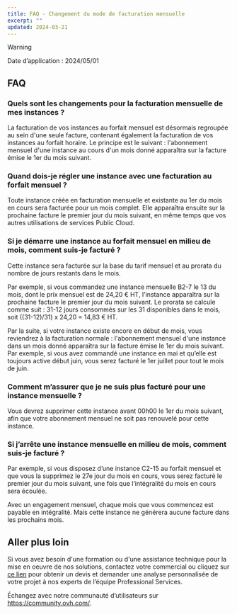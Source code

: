 ```yaml
---
title: FAQ - Changement du mode de facturation mensuelle
excerpt: ""
updated: 2024-03-21
---
```


> [!warning]
>
> Date d’application : 2024/05/01

## FAQ

### Quels sont les changements pour la facturation mensuelle de mes instances ?

La facturation de vos instances au forfait mensuel est désormais regroupée au sein d'une seule facture, contenant également la facturation de vos instances au forfait horaire. Le principe est le suivant : l'abonnement mensuel d'une instance au cours d'un mois donné apparaîtra sur la facture émise le 1er du mois suivant.

### Quand dois-je régler une instance avec une facturation au forfait mensuel ?

Toute instance créée en facturation mensuelle et existante au 1er du mois en cours sera facturée pour un mois complet. Elle apparaîtra ensuite sur la prochaine facture le premier jour du mois suivant, en même temps que vos autres utilisations de services Public Cloud.

### Si je démarre une instance au forfait mensuel en milieu de mois, comment suis-je facturé ?

Cette instance sera facturée sur la base du tarif mensuel et au prorata du nombre de jours restants dans le mois.

Par exemple, si vous commandez une instance mensuelle B2-7 le 13 du mois, dont le prix mensuel est de 24,20 € HT, l'instance apparaîtra sur la prochaine facture le premier jour du mois suivant. Le prorata se calcule comme suit : 31-12 jours consommés sur les 31 disponibles dans le mois, soit ((31-12)/31) x 24,20 = 14,83 € HT.

Par la suite, si votre instance existe encore en début de mois, vous reviendrez à la facturation normale : l'abonnement mensuel d'une instance dans un mois donné apparaîtra sur la facture émise le 1er du mois suivant. Par exemple, si vous avez commandé une instance en mai et qu’elle est toujours active début juin, vous serez facturé le 1er juillet pour tout le mois de juin.

### Comment m’assurer que je ne suis plus facturé pour une instance mensuelle ?

Vous devrez supprimer cette instance avant 00h00 le 1er du mois suivant, afin que votre abonnement mensuel ne soit pas renouvelé pour cette instance.

### Si j’arrête une instance mensuelle en milieu de mois, comment suis-je facturé ?

Par exemple, si vous disposez d’une instance C2-15 au forfait mensuel et que vous la supprimez le 27e jour du mois en cours, vous serez facturé le premier jour du mois suivant, une fois que l’intégralité du mois en cours sera écoulée.

Avec un engagement mensuel, chaque mois que vous commencez est payable en intégralité. Mais cette instance ne générera aucune facture dans les prochains mois.

## Aller plus loin <a name="go-further"></a>

Si vous avez besoin d'une formation ou d'une assistance technique pour la mise en oeuvre de nos solutions, contactez votre commercial ou cliquez sur [ce lien](https://www.ovhcloud.com/fr/professional-services/) pour obtenir un devis et demander une analyse personnalisée de votre projet à nos experts de l’équipe Professional Services.

Échangez avec notre communauté d’utilisateurs sur <https://community.ovh.com/>.
